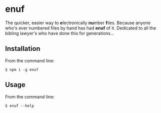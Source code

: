 # enuf
The quicker, easier way to **e**lectronically  **nu**mber **f**iles. Because anyone who's ever numbered files by hand has had **enuf** of it. Dedicated to all the bibling lawyer's who have done this for generations...

## Installation
From the command line:
```
$ npm i -g enuf 
```
## Usage
From the command line:
```
$ enuf --help
